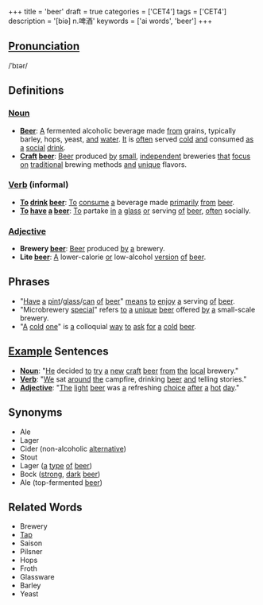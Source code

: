+++
title = 'beer'
draft = true
categories = ['CET4']
tags = ['CET4']
description = '[biə] n.啤酒'
keywords = ['ai words', 'beer']
+++

## [Pronunciation](/en/post/pronunciation/)
/ˈbɪər/

## Definitions
### [Noun](/en/post/noun/)
- **[Beer](/en/post/beer/)**: [A](/en/post/a/) fermented alcoholic beverage made [from](/en/post/from/) grains, typically barley, hops, yeast, [and](/en/post/and/) [water](/en/post/water/). [It](/en/post/it/) is [often](/en/post/often/) served [cold](/en/post/cold/) [and](/en/post/and/) consumed [as](/en/post/as/) [a](/en/post/a/) [social](/en/post/social/) [drink](/en/post/drink/).
- **[Craft](/en/post/craft/) [beer](/en/post/beer/)**: [Beer](/en/post/beer/) produced [by](/en/post/by/) [small](/en/post/small/), [independent](/en/post/independent/) breweries [that](/en/post/that/) [focus](/en/post/focus/) [on](/en/post/on/) [traditional](/en/post/traditional/) brewing methods [and](/en/post/and/) [unique](/en/post/unique/) flavors.

### [Verb](/en/post/verb/) (informal)
- **[To](/en/post/to/) [drink](/en/post/drink/) [beer](/en/post/beer/)**: [To](/en/post/to/) [consume](/en/post/consume/) [a](/en/post/a/) beverage made [primarily](/en/post/primarily/) [from](/en/post/from/) [beer](/en/post/beer/).
- **[To](/en/post/to/) [have](/en/post/have/) [a](/en/post/a/) [beer](/en/post/beer/)**: [To](/en/post/to/) partake [in](/en/post/in/) [a](/en/post/a/) [glass](/en/post/glass/) [or](/en/post/or/) serving [of](/en/post/of/) [beer](/en/post/beer/), [often](/en/post/often/) socially.

### [Adjective](/en/post/adjective/)
- **Brewery [beer](/en/post/beer/)**: [Beer](/en/post/beer/) produced [by](/en/post/by/) [a](/en/post/a/) brewery.
- **Lite [beer](/en/post/beer/)**: [A](/en/post/a/) lower-calorie [or](/en/post/or/) low-alcohol [version](/en/post/version/) [of](/en/post/of/) [beer](/en/post/beer/).

## Phrases
- "[Have](/en/post/have/) [a](/en/post/a/) [pint](/en/post/pint/)/[glass](/en/post/glass/)/[can](/en/post/can/) [of](/en/post/of/) [beer](/en/post/beer/)" [means](/en/post/means/) [to](/en/post/to/) [enjoy](/en/post/enjoy/) [a](/en/post/a/) serving [of](/en/post/of/) [beer](/en/post/beer/).
- "Microbrewery [special](/en/post/special/)" refers [to](/en/post/to/) [a](/en/post/a/) [unique](/en/post/unique/) [beer](/en/post/beer/) offered [by](/en/post/by/) [a](/en/post/a/) small-scale brewery.
- "[A](/en/post/a/) [cold](/en/post/cold/) [one](/en/post/one/)" is [a](/en/post/a/) colloquial [way](/en/post/way/) [to](/en/post/to/) [ask](/en/post/ask/) [for](/en/post/for/) [a](/en/post/a/) [cold](/en/post/cold/) [beer](/en/post/beer/).

## [Example](/en/post/example/) Sentences
- **[Noun](/en/post/noun/)**: "[He](/en/post/he/) decided [to](/en/post/to/) [try](/en/post/try/) [a](/en/post/a/) [new](/en/post/new/) [craft](/en/post/craft/) [beer](/en/post/beer/) [from](/en/post/from/) [the](/en/post/the/) [local](/en/post/local/) brewery."
- **[Verb](/en/post/verb/)**: "[We](/en/post/we/) sat [around](/en/post/around/) [the](/en/post/the/) campfire, drinking [beer](/en/post/beer/) [and](/en/post/and/) telling stories."
- **[Adjective](/en/post/adjective/)**: "[The](/en/post/the/) [light](/en/post/light/) [beer](/en/post/beer/) was [a](/en/post/a/) refreshing [choice](/en/post/choice/) [after](/en/post/after/) [a](/en/post/a/) [hot](/en/post/hot/) [day](/en/post/day/)."

## Synonyms
- Ale
- Lager
- Cider (non-alcoholic [alternative](/en/post/alternative/))
- Stout
- Lager ([a](/en/post/a/) [type](/en/post/type/) [of](/en/post/of/) [beer](/en/post/beer/))
- Bock ([strong](/en/post/strong/), [dark](/en/post/dark/) [beer](/en/post/beer/))
- Ale (top-fermented [beer](/en/post/beer/))

## Related Words
- Brewery
- [Tap](/en/post/tap/)
- Saison
- Pilsner
- Hops
- Froth
- Glassware
- Barley
- Yeast

